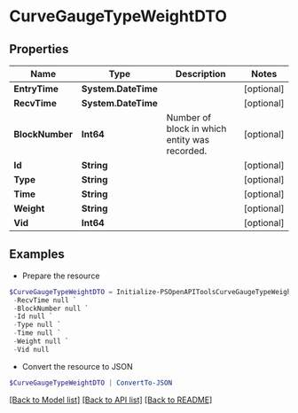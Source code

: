 # CurveGaugeTypeWeightDTO
## Properties

Name | Type | Description | Notes
------------ | ------------- | ------------- | -------------
**EntryTime** | **System.DateTime** |  | [optional] 
**RecvTime** | **System.DateTime** |  | [optional] 
**BlockNumber** | **Int64** | Number of block in which entity was recorded. | [optional] 
**Id** | **String** |  | [optional] 
**Type** | **String** |  | [optional] 
**Time** | **String** |  | [optional] 
**Weight** | **String** |  | [optional] 
**Vid** | **Int64** |  | [optional] 

## Examples

- Prepare the resource
```powershell
$CurveGaugeTypeWeightDTO = Initialize-PSOpenAPIToolsCurveGaugeTypeWeightDTO  -EntryTime null `
 -RecvTime null `
 -BlockNumber null `
 -Id null `
 -Type null `
 -Time null `
 -Weight null `
 -Vid null
```

- Convert the resource to JSON
```powershell
$CurveGaugeTypeWeightDTO | ConvertTo-JSON
```

[[Back to Model list]](../README.md#documentation-for-models) [[Back to API list]](../README.md#documentation-for-api-endpoints) [[Back to README]](../README.md)

